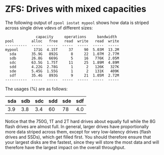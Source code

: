 # ZFS: Drives with mixed capacities

The following output of `zpool iostat mypool` shows how data is striped across single drive vdevs of different sizes:

```
              capacity     operations     bandwidth 
pool        alloc   free   read  write   read  write
----------  -----  -----  -----  -----  -----  -----
mypool       171G  4.15T     37     90  5.03M  13.2M
  sda       35.9G   892G      8     22  1.07M  2.77M
  sdb       26.8G   669G      5     16   776K  2.05M
  sdc       63.5G  1.75T     11     25  1.89M  4.89M
  sdd       4.22G  2.78G      1      2   126K   327K
  sde       5.45G  1.55G      1      2   131K   409K
  sdf       35.4G   893G      9     21  1.05M  2.72M
----------  -----  -----  -----  -----  -----  -----
```

The usages (%) are as follows:

|sda|sdb|sdc|sdd|sde|sdf
|---|---|---|---|---|---
|3.9|3.8|3.4|60 |78 |4.0

Notice that the 750G, 1T and 2T hard drives about equally full while the 8G
flash drives are almost full. In general, larger drives have proportionally
more data striped across them, except for very low-latency drives (flash drives
and SSDs), which get filled first. You should therefore ensure that your
largest disks are the fastest, since they will store the most data and will
therefore have the largest impact on the overall throughput.
